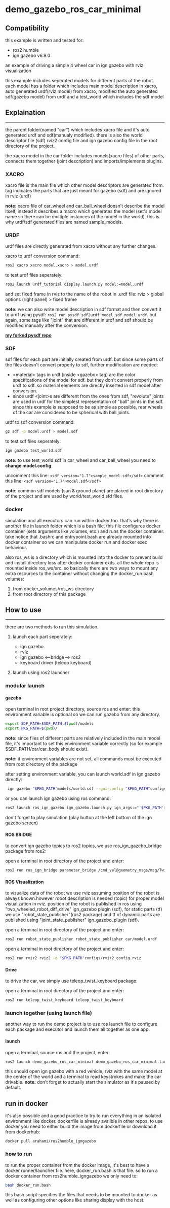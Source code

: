 # demo_gazebo_ros_car_minimal

## Compatibility
this example is written and tested for:
* ros2 humble
* ign gazebo v6.9.0


an example of driving a simple 4 wheel car in ign gazebo with rviz visualization

this example includes seperated models for different parts of the robot. each model has a folder which includes main model description in xacro, auto generated urdf(rviz model) from xacro, modified the auto generated sdf(gazebo model) from urdf and a test_world which includes the sdf model

## Explaination
---

the parent folder(named "car") which includes xacro file and it's auto generated urdf and sdf(manualy modified). there is also the world descriptor file (sdf) rviz2 config file and ign gazebo config file in the root directory of the project.

the xacro model in the car folder includes models(xacro files) of other parts, connects them together (joint description) and imports/implements plugins.

### XACRO
xacro file is the main file which other model descriptors are generated from. <gazebo> tag indicates the parts that are just meant for gazebo (sdf) and are ignored in rviz (urdf)

**note:** xacro file of car_wheel and car_ball_wheel doesn't describe the model itself, instead it describes a macro which generates the model (set's model name so there can be multiple instances of the model in the world). this is why urdf/sdf generated files are named sample_models. 

### URDF
urdf files are directly generated from xacro without any further changes.

xacro to urdf conversion command:

```bash
ros2 xacro xacro model.xacro > model.urdf
```

to test urdf files seperately: 

``` bash
ros2 launch urdf_tutorial display.launch.py model:=model.urdf
```

and set fixed frame in rviz to the name of the robot in .urdf file: rviz > global options (right panel) > fixed frame

**note:** we can also write model description in sdf format and then convert it to urdf using pysdf: `ros2 run pysdf sdf2urdf model.sdf model.urdf`. but again, some tags like "joint" that are different in urdf and sdf should be modified manually after the conversion.

**[my forked pysdf repo](https://github.com/arahami/pysdf)**

### SDF
sdf files for each part are initially created from urdf. but since some parts of the files doesn't convert properly to sdf, further modification are needed:
* \<material> tags in urdf (inside \<gazebo> tag) are the color specifications of the model for sdf. but they don't convert properly from urdf to sdf. so material elements are directly inserted in sdf model after conversion.
* since urdf \<joint>s are different from the ones from sdf, "revolute" joints are used in urdf for the simplest representation of "ball" joints in the sdf. since this example is supposed to be as simple as possible, rear wheels of the car are considered to be spherical with ball joints.

urdf to sdf conversion command:

```bash
gz sdf -p model.urdf > model.sdf
```

to test sdf files seperately: 
```bash
ign gazebo test_world.sdf
```

**note:** to use test_world.sdf in car_wheel and car_ball_wheel you need to **change model.config**:

uncomment this line: `<sdf version="1.7">sample_model.sdf</sdf>`
comment this line: `<sdf version="1.7">model.sdf</sdf>`

**note:** common sdf models (sun & ground plane) are placed in root directory of the project and are used by world/test_world sfd files.

### docker
simulation and all executors can run within docker too. that's why there is another file in launch folder which is a bash file. this file configures docker container (sets arguments like volumes, etc.) and runs the docker container.
take notice that .bashrc and entrypoint.bash are already mounted into docker container so we can manipulate docker run and docker exec behaviour. 

also ros_ws is a directory which is mounted into the docker to prevent build and install directory loss after docker container exits. all the whole repo is mounted inside ros_ws/src. so basically there are two ways to mount any extra resources to the container without changing the docker_run.bash volumes:
1. from docker_volumes/ros_ws directory
2. from root directory of this package


## How to use
----
there are two methods to run this simulation. 
1. launch each part seperately: 
    - ign gazebo
    - rviz
    - ign gazebo <--bridge--> ros2
    - keyboard driver (teleop keyboard)

2. launch using ros2 launcher

### modular launch

#### gazebo

open terminal in root project directory, source ros and enter:
this environment variable is optional so we can run gazebo from any directory.
``` bash
export SDF_PATH=$SDF_PATH:$(pwd)/models
export PKG_PATH=$(pwd)/
```
**note**: since files of different parts are relatively included in the main model file, it's important to set this environment variable correctly (so for example $SDF_PATH/car/car_body should exist).

**note:** if environment variables are not set, all commands must be executed from root directory of the package

after setting environment variable, you can launch world.sdf in ign gazebo directly: 
``` bash
 ign gazebo "$PKG_PATH"models/world.sdf --gui-config "$PKG_PATH"configs/ign_gazebo_gui.config
 ```
 
or you can launch ign gazebo using ros command:
``` bash
ros2 launch ros_ign_gazebo ign_gazebo.launch.py ign_args:="'$PKG_PATH'models/world.sdf --gui-config '$PKG_PATH'configs/ign_gazebo_gui.config"
```

don't forget to play simulation (play button at the left bottom of the ign gazebo screen)


#### ROS BRIDGE
to convert ign gazebo topics to ros2 topics, we use ros_ign_gazebo_bridge package from ros2:

open a terminal in root directory of the project and enter:
```bash
ros2 run ros_ign_bridge parameter_bridge /cmd_vel@geometry_msgs/msg/Twist@ignition.msgs.Twist /camera@sensor_msgs/msg/Image@ignition.msgs.Image /odometry@nav_msgs/msg/Odometry@ignition.msgs.Odometry /camera_info@sensor_msgs/msg/CameraInfo@ignition.msgs.CameraInfo /joint_states@sensor_msgs/msg/JointState@ignition.msgs.Model /tf@tf2_msgs/msg/TFMessage@ignition.msgs.Pose_V
```

#### ROS Visualization
to visualize data of the robot we use rviz assuming position of the robot is always known.however robot description is needed (topic)
for proper model visualization in rviz. 
position of the robot is published in ros using "two_wheeled_robot_diff_drive" ign_gazebo plugin (sdf), for static parts (tf) we use "robot_state_publisher"(ros2 package) and tf of dynamic parts are published using "joint_state_publisher" ign_gazebo_plugin (sdf).

open a terminal in root directory of the project and enter:

```bash
ros2 run robot_state_publisher robot_state_publisher car/model.urdf
```

open a terminal in root directory of the project and enter:
``` bash
ros2 run rviz2 rviz2 -d "$PKG_PATH"configs/rviz2_config.rviz
```

#### Drive
to drive the car, we simply use teleop_twist_keyboard package:

open a terminal in root directory of the project and enter:
``` bash
ros2 run teleop_twist_keyboard teleop_twist_keyboard
```

### launch together (using launch file)
another way to run the demo project is to use ros launch file to configure each package and executor and launch them all together as one app. 

#### launch
open a terminal, source ros and the project, enter:
```bash
ros2 launch demo_gazebo_ros_car_minimal demo_gazebo_ros_car_minimal.launch.py
```
this should open ign gazebo with a red vehicle, rviz with the same model at the center of the world and a terminal to read keystrokes and make the car drivable.
**note:** don't forget to actually start the simulator as it's paused by default. 

## run in docker
it's also possible and a good practice to try to run everything in an isolated environment like docker. 
dockerfile is already availble in other repos. to use docker you need to either build the image from dockerfile or download it from dockerhub:
```
docker pull arahami/ros2humble_igngazebo
```

### how to run
to run the proper container from the docker image, it's best to have a docker runner/launcher file. 
here, docker_run.bash is that file.
so to run a docker container from ros2humble_igngazebo  we only need to:
```bash
bash docker_run.bash
```
this bash script specifies the files that needs to be mounted to docker as well as configuring other options like sharing display with the host. 
